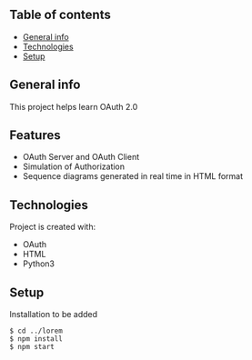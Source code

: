 ## Table of contents
* [General info](#general-info)
* [Technologies](#technologies)
* [Setup](#setup)

## General info
This project helps learn OAuth 2.0

## Features
* OAuth Server and OAuth Client
* Simulation of Authorization
* Sequence diagrams generated in real time in HTML format
	
## Technologies
Project is created with:
* OAuth
* HTML
* Python3
	
## Setup
Installation to be added

```
$ cd ../lorem
$ npm install
$ npm start
```
